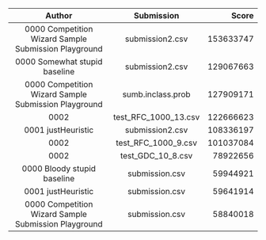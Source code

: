 | Author | Submission | Score |
| :---:  | :---: | ---: |
| 0000 Competition Wizard Sample Submission Playground|submission2.csv | 153633747 |
| 0000 Somewhat stupid baseline|submission2.csv | 129067663 |
| 0000 Competition Wizard Sample Submission Playground|sumb.inclass.prob | 127909171 |
| 0002   |test_RFC_1000_13.csv | 122666623 |
| 0001 justHeuristic|submission2.csv | 108336197 |
| 0002   |test_RFC_1000_9.csv | 101037084 |
| 0002   |test_GDC_10_8.csv | 78922656 |
| 0000 Bloody stupid baseline|submission.csv | 59944921 |
| 0001 justHeuristic|submission.csv | 59641914 |
| 0000 Competition Wizard Sample Submission Playground|submission.csv | 58840018 |
